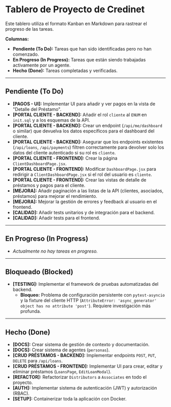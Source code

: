 # Tablero de Proyecto de Credinet

Este tablero utiliza el formato Kanban en Markdown para rastrear el progreso de las tareas.

**Columnas:**
-   **Pendiente (To Do):** Tareas que han sido identificadas pero no han comenzado.
-   **En Progreso (In Progress):** Tareas que están siendo trabajadas activamente por un agente.
-   **Hecho (Done):** Tareas completadas y verificadas.

---

## Pendiente (To Do)

-   **[PAGOS - UI]:** Implementar UI para añadir y ver pagos en la vista de "Detalle del Préstamo".
-   **[PORTAL CLIENTE - BACKEND]:** Añadir el rol `cliente` al `ENUM` en `init.sql` y a los esquemas de la API.
-   **[PORTAL CLIENTE - BACKEND]:** Crear un endpoint (`/api/me/dashboard` o similar) que devuelva los datos específicos para el dashboard del cliente.
-   **[PORTAL CLIENTE - BACKEND]:** Asegurar que los endpoints existentes (`/api/loans`, `/api/payments`) filtren correctamente para devolver solo los datos del cliente autenticado si su rol es `cliente`.
-   **[PORTAL CLIENTE - FRONTEND]:** Crear la página `ClientDashboardPage.jsx`.
-   **[PORTAL CLIENTE - FRONTEND]:** Modificar `DashboardPage.jsx` para redirigir a `ClientDashboardPage.jsx` si el rol del usuario es `cliente`.
-   **[PORTAL CLIENTE - FRONTEND]:** Crear las vistas de detalle de préstamos y pagos para el cliente.
-   **[MEJORA]:** Añadir paginación a las listas de la API (clientes, asociados, préstamos) para mejorar el rendimiento.
-   **[MEJORA]:** Mejorar la gestión de errores y feedback al usuario en el frontend.
-   **[CALIDAD]:** Añadir tests unitarios y de integración para el backend.
-   **[CALIDAD]:** Añadir tests para el frontend.

---

## En Progreso (In Progress)

-   *Actualmente no hay tareas en progreso.*

---

## Bloqueado (Blocked)

-   **[TESTING]:** Implementar el framework de pruebas automatizadas del backend.
    -   **Bloqueo:** Problema de configuración persistente con `pytest-asyncio` y la fixture del cliente HTTP (`AttributeError: 'async_generator' object has no attribute 'post'`). Requiere investigación más profunda.

---

## Hecho (Done)

-   **[DOCS]:** Crear sistema de gestión de contexto y documentación.
-   **[DOCS]:** Crear sistema de agentes (`personas`).
-   **[CRUD PRÉSTAMOS - BACKEND]:** Implementar endpoints `POST`, `PUT`, `DELETE` para `/api/loans`.
-   **[CRUD PRÉSTAMOS - FRONTEND]:** Implementar UI para crear, editar y eliminar préstamos (`LoansPage`, `EditLoanModal`).
-   **[REFACTOR]:** Refactorizar `Distributors` a `Associates` en todo el proyecto.
-   **[AUTH]:** Implementar sistema de autenticación (JWT) y autorización (RBAC).
-   **[SETUP]:** Containerizar toda la aplicación con Docker.
